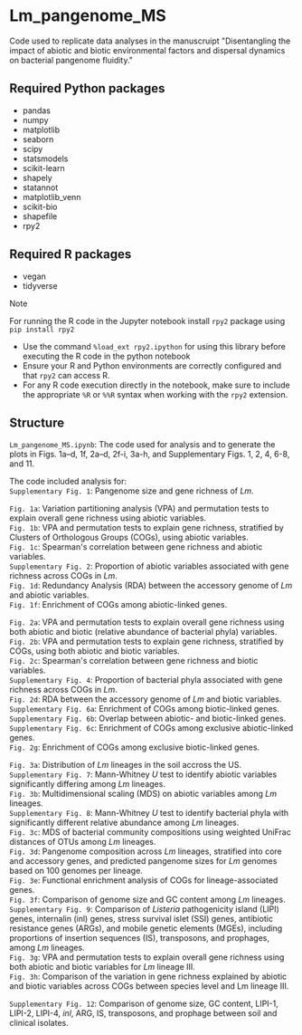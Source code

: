 # Lm_pangenome_MS
Code used to replicate data analyses in the manuscruipt "Disentangling the impact of abiotic and biotic environmental factors and dispersal dynamics on bacterial pangenome fluidity."

## Required Python packages
- pandas
- numpy
- matplotlib
- seaborn
- scipy
- statsmodels
- scikit-learn
- shapely
- statannot
- matplotlib_venn
- scikit-bio
- shapefile
- rpy2

## Required R packages
- vegan
- tidyverse

> [!NOTE]
> For running the R code in the Jupyter notebook install ```rpy2``` package using ```pip install rpy2```
> - Use the command ```%load_ext rpy2.ipython``` for using this library before executing the R code in the python notebook
> - Ensure your R and Python environments are correctly configured and that ```rpy2``` can access R.
> - For any R code execution directly in the notebook, make sure to include the appropriate ```%R``` or ```%%R``` syntax when working with the ```rpy2``` extension.

## Structure
```Lm_pangenome_MS.ipynb```: The code used for analysis and to generate the plots in Figs. 1a–d, 1f, 2a–d, 2f-i, 3a-h, and Supplementary Figs. 1, 2, 4, 6-8, and 11.

The code included analysis for:\
```Supplementary Fig. 1```: Pangenome size and gene richness of _Lm_.

```Fig. 1a```: Variation partitioning analysis (VPA) and permutation tests to explain overall gene richness using abiotic variables.\
```Fig. 1b```: VPA and permutation tests to explain gene richness, stratified by Clusters of Orthologous Groups (COGs), using abiotic variables.\
```Fig. 1c```: Spearman's correlation between gene richness and abiotic variables.\
```Supplementary Fig. 2```: Proportion of abiotic variables associated with gene richness across COGs in _Lm_.\
```Fig. 1d```: Redundancy Analysis (RDA) between the accessory genome of _Lm_ and abiotic variables.\
```Fig. 1f```: Enrichment of COGs among abiotic-linked genes.

```Fig. 2a```: VPA and permutation tests to explain overall gene richness using both abiotic and biotic (relative abundance of bacterial phyla) variables.\
```Fig. 2b```: VPA and permutation tests to explain gene richness, stratified by COGs, using both abiotic and biotic variables.\
```Fig. 2c```: Spearman's correlation between gene richness and biotic variables.\
```Supplementary Fig. 4```: Proportion of bacterial phyla associated with gene richness across COGs in _Lm_.\
```Fig. 2d```: RDA between the accessory genome of _Lm_ and biotic variables.\
```Supplementary Fig. 6a```: Enrichment of COGs among biotic-linked genes.\
```Supplementary Fig. 6b```: Overlap between abiotic- and biotic-linked genes.\
```Supplementary Fig. 6c```: Enrichment of COGs among exclusive abiotic-linked genes.\
```Fig. 2g```: Enrichment of COGs among exclusive biotic-linked genes.

```Fig. 3a```: Distribution of _Lm_ lineages in the soil accross the US.\
```Supplementary Fig. 7```: Mann-Whitney _U_ test to identify abiotic variables significantly differing among _Lm_ lineages.\
```Fig. 3b```: Multidimensional scaling (MDS) on abiotic variables among _Lm_ lineages.\
```Supplementary Fig. 8```: Mann-Whitney _U_ test to identify bacterial phyla with significantly different relative abundance among _Lm_ lineages.\
```Fig. 3c```: MDS of bacterial community compositions using weighted UniFrac distances of OTUs among _Lm_ lineages.\
```Fig. 3d```: Pangenome composition across _Lm_ lineages, stratified into core and accessory genes, and predicted pangenome sizes for _Lm_ genomes based on 100 genomes per lineage.\
```Fig. 3e```: Functional enrichment analysis of COGs for lineage-associated genes.\
```Fig. 3f```: Comparison of genome size and GC content among _Lm_ lineages.\
```Supplementary Fig. 9```: Comparison of _Listeria_ pathogenicity island (LIPI) genes, internalin (inl) genes, stress survival islet (SSI) genes, antibiotic resistance genes (ARGs), and mobile genetic elements (MGEs), including proportions of insertion sequences (IS), transposons, and prophages, among _Lm_ lineages.\
```Fig. 3g```: VPA and permutation tests to explain overall gene richness using both abiotic and biotic variables for _Lm_ lineage III.\
```Fig. 3h```: Comparison of the variation in gene richness explained by abiotic and biotic variables across COGs between species level and Lm lineage III.

```Supplementary Fig. 12```: Comparison of genome size, GC content, LIPI-1, LIPI-2, LIPI-4, _inl_, ARG, IS, transposons, and prophage between soil and clinical isolates.
